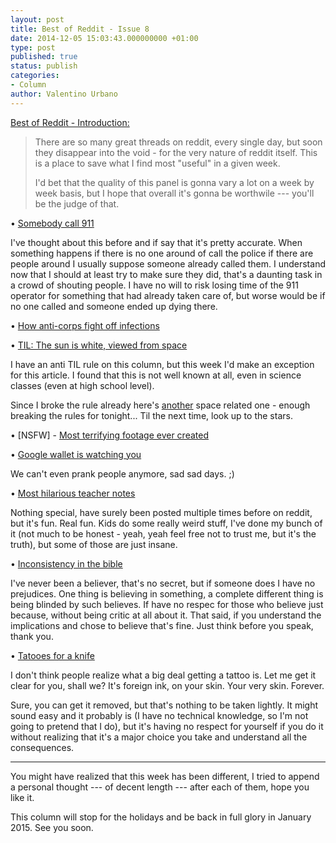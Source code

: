 ```yaml
---
layout: post
title: Best of Reddit - Issue 8
date: 2014-12-05 15:03:43.000000000 +01:00
type: post
published: true
status: publish
categories:
- Column
author: Valentino Urbano 
---
```


[Best of Reddit - Introduction:][0]

> There are so many great threads on reddit, every single day, but soon they disappear into the void - for the very nature of reddit itself. This is a place to save what I find most "useful" in a given week.
> 
> I'd bet that the quality of this panel is gonna vary a lot on a week by week basis, but I hope that overall it's gonna be worthwile --- you'll be the judge of that.

• [Somebody call 911][1]

I've thought about this before and if say that it's pretty accurate. When something happens if there is no one around of call the police if there are people around I usually suppose someone already called them. I understand now that I should at least try to make sure they did, that's a daunting task in a crowd of shouting people. I have no will to risk losing time of the 911 operator for something that had already taken care of, but worse would be if no one called and someone ended up dying there.

• [How anti-corps fight off infections][2]

• [TIL: The sun is white, viewed from space][3]

I have an anti TIL rule on this column, but this week I'd make an exception for this article. I found that this is not well known at all, even in science classes (even at high school level).

Since I broke the rule already here's [another][4] space related one - enough breaking the rules for tonight... Til the next time, look up to the stars.

• \[NSFW\] - [Most terrifying footage ever created][5]

• [Google wallet is watching you][6]

We can't even prank people anymore, sad sad days. ;)

• [Most hilarious teacher notes][7]

Nothing special, have surely been posted multiple times before on reddit, but it's fun. Real fun. Kids do some really weird stuff, I've done my bunch of it (not much to be honest - yeah, yeah feel free not to trust me, but it's the truth), but some of those are just insane.

• [Inconsistency in the bible][8]

I've never been a believer, that's no secret, but if someone does I have no prejudices. One thing is believing in something, a complete different thing is being blinded by such believes. If have no respec for those who believe just because, without being critic at all about it. That said, if you understand the implications and chose to believe that's fine. Just think before you speak, thank you.

• [Tatooes for a knife][9]

I don't think people realize what a big deal getting a tattoo is. Let me get it clear for you, shall we? It's foreign ink, on your skin. Your very skin. Forever.

Sure, you can get it removed, but that's nothing to be taken lightly. It might sound easy and it probably is (I have no technical knowledge, so I'm not going to pretend that I do), but it's having no respect for yourself if you do it without realizing that it's a major choice you take and understand all the consequences.

---

You might have realized that this week has been different, I tried to append a personal thought --- of decent length --- after each of them, hope you like it.

This column will stop for the holidays and be back in full glory in January 2015\. See you soon.


[0]: http://www.myshar.org/best-of-reddit-introduction/
[1]: http://www.reddit.com/r/LifeProTips/comments/2o3qmc/lpt_if_you_find_yourself_in_a_situation_of/
[2]: http://www.reddit.com/r/JusticePorn/comments/2nu5w1/white_blood_cells_attacking_a_parasite/
[3]: http://www.reddit.com/r/todayilearned/comments/2o9ab4/til_the_sun_is_actually_white_viewed_from_space/
[4]: http://www.reddit.com/r/todayilearned/comments/2nucxz/til_cold_war_playground_equipment_was_intended_to/
[5]: http://www.reddit.com/r/AskReddit/comments/2nrnit/serious_what_is_the_most_terrifying_footage_ever/
[6]: http://www.reddit.com/r/tifu/comments/2o6w32/tifu_by_requesting_23625_worth_of_drug_money_over/
[7]: http://www.reddit.com/r/AskReddit/comments/2nv4ae/nsfw_teachers_of_reddit_what_is_the_most/
[8]: http://www.reddit.com/r/AskReddit/comments/2nvgsh/reddit_what_parts_of_the_bible_are_completely/
[9]: http://www.reddit.com/r/pics/comments/2o5vx3/one_of_you_jerks_is_getting_this_for_christmas/